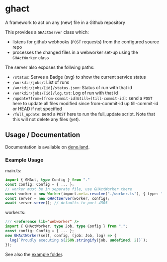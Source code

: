 # ghact

A framework to act on any (new) file in a Github repository

This provides a `GHActServer` class which:

- listens for github webhooks (`POST` requests) from the configured source repo
- processes the changed files in a webworker set-up using the `GHActWorker`
  class

The server also exposes the follwing paths:

- `/status`: Serves a Badge (svg) to show the current service status
- `/workdir/jobs/`: List of runs
- `/workdir/jobs/[id]/status.json`: Status of run with that id
- `/workdir/jobs/[id]/log.txt`: Log of run with that id
- `/update?from=[from-commit-id]&till=[till-commit-id]`: send a `POST` here to
  update all files modified since from-commit-id up till-commit-id or HEAD if
  not specified
- `/full_update`: send a `POST` here to run the full_update script. Note that
  this will not delete any files (yet).

## Usage / Documentation

Documentation is available on [deno.land](https://deno.land/x/ghact?doc).

### Example Usage

main.ts:

```ts
import { GHAct, type Config } from "."
const config: Config = { ... };
// worker must be in separate file, use GHActWorker there
const worker = new Worker(import.meta.resolve("./worker.ts"), { type: "module" });
const server = new GHActServer(worker, config);
await server.serve(); // defaults to port 4505
```

worker.ts:

```ts
/// <reference lib="webworker" />
import { GHActWorker, type Job, type Config } from ".";
const config: Config = { ... };
new GHActWorker(self, config, (job: Job, log) => {
  log(`Proudly executing ${JSON.stringify(job, undefined, 2)}`);
});
```

See also the [example folder](example/).
